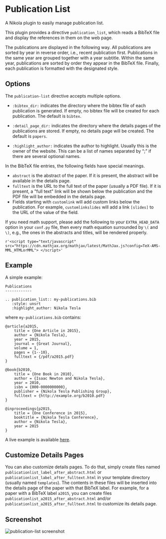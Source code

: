# Publication List

A Nikola plugin to easily manage publication list.

This plugin provides a directive `publication_list`, which reads a BibTeX file
and display the references in them on the web page.

The publications are displayed in the following way. All publications are sorted
by year in reverse order, i.e., recent publication first. Publications in the
same year are grouped together with a year subtitle. Within the same year,
publications are sorted by order they appear in the BibTeX file. Finally, each
publication is formatted with the designated style.

## Options

The `publication-list` directive accepts multiple options.

* `:bibtex_dir:` indicates the directory where the bibtex file of each
  publication is generated. If empty, no bibtex file will be created for each
  publication. The default is `bibtex`.

* `:detail_page_dir:` indicates the directory where the details pages of the
  publications are stored. If empty, no details page will be created. The
  default is `papers`.

* `:highlight_author:` indicates the author to highlight. Usually this is the
  owner of the website. This can be a list of names separated by “;” if there are several
  optional names.

In the BibTeX file entries, the following fields have special meanings.

* `abstract` is the abstract of the paper. If it is present, the abstract will
  be available in the details page.
* `fulltext` is the URL to the full text of the paper (usually a PDF file). If
  it is present, a "full text" link will be shown below the publication and the
  PDF file will be embedded in the details page.
* Fields starting with `customlink` will add custom links below the publication.
  For example, `customlinkslides` will add a link `[slides]` to the URL of the
  value of the field.

If you need math support, please add the following to your `EXTRA_HEAD_DATA`
option in your `conf.py` file, then every math equation surrounded by `\(` and
`\)`, e.g., the ones in the abstracts and titles, will be rendered properly.

    r'<script type="text/javascript" src="https://cdn.mathjax.org/mathjax/latest/MathJax.js?config=TeX-AMS-MML_HTMLorMML"> </script>'

## Example

A simple example:

    Publications
    ------------

    .. publication_list:: my-publications.bib
       :style: unsrt
       :highlight_author: Nikola Tesla

where `my-publications.bib` contains:

    @article{a2015,
        title = {One Article in 2015},
        author = {Nikola Tesla},
        year = 2015,
        journal = {Great Journal},
        volume = 1,
        pages = {1--10},
        fulltext = {/pdf/a2015.pdf}
    }

    @book{b2010,
        title = {One Book in 2010},
        author = {Isaac Newton and Nikola Tesla},
        year = 2010,
        isbn = {000-0000000000},
        publisher = {Nikola Tesla Publishing Group},
        fulltext = {http://example.org/b2010.pdf}
    }

    @inproceedings{p2015,
        title = {One Conference in 2015},
        booktitle = {Nikola Tesla Conference},
        author = {Nikola Tesla},
        year = 2015
    }

A live example is available [here](http://www.shudan.me/).

## Customize Details Pages

You can also customize details pages. To do that, simply create files named
`publicationlist_label_after_abstract.html` or
`publicationlist_label_after_fulltext.html` in your template directory (usually
named `templates`). The contents in these files will be inserted into the
details page of the paper with that BibTeX label. For example, for a paper with
a BibTeX label `a2015`, you can create files
`publicationlist_a2015_after_abstract.html` and/or
`publicationlist_a2015_after_fulltext.html` to customize its details page.

## Screenshot

![publication-list screenshot](http://plugins.getnikola.com/__data__/publication-list-screenshot.png)

[list of styles]: https://bitbucket.org/pybtex-devs/pybtex/src/master/pybtex/style/formatting/
[Pybtex]: http://pybtex.org
